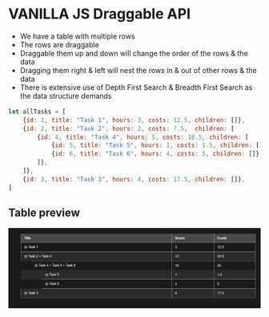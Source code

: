 # VANILLA JS Draggable API
* We have a table with multiple rows
* The rows are draggable
* Draggable them up and down will change the order of the rows & the data
* Dragging them right & left will nest the rows in & out of other rows & the data
* There is extensive use of Depth First Search & Breadth First Search as the data structure demands

```js
let allTasks = [
    {id: 1, title: "Task 1", hours: 3, costs: 12.5, children: []},
    {id: 2, title: "Task 2", hours: 2, costs: 7.5,  children: [
        {id: 4, title: "Task 4", hours: 5, costs: 18.5, children: [
            {id: 5, title: "Task 5", hours: 1, costs: 1.5, children: []},
            {id: 6, title: "Task 6", hours: 4, costs: 5, children: []},
        ]},
    ]},
    {id: 3, title: "Task 3", hours: 4, costs: 17.5, children: []},
]
```

## Table preview
![Table ](./table-preview.png)
